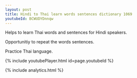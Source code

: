 ```yaml
---
layout: post
title: Hindi to Thai learn words sentences dictionary 1069 
youtubeId: BCWUDYDnnqw
---
```

 
 
Helps to learn Thai words and sentences for Hindi speakers.

Opportunitiy to repeat the words sentences. 

Practice Thai language. 
 
{% include youtubePlayer.html id=page.youtubeId %}
 
 
{% include analytics.html %}